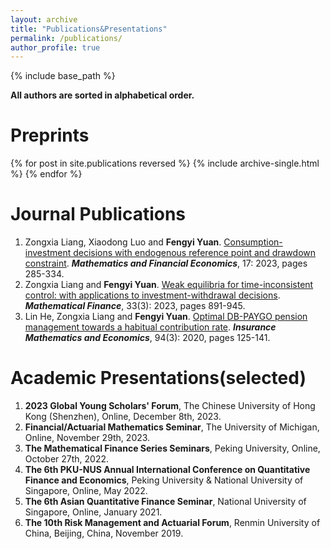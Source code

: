 ```yaml
---
layout: archive
title: "Publications&Presentations"
permalink: /publications/
author_profile: true
---
```


{% include base_path %}

**All authors are sorted in alphabetical order.**

Preprints
======

{% for post in site.publications reversed %}
  {% include archive-single.html %}
{% endfor %}

Journal Publications 
======

1. Zongxia Liang, Xiaodong Luo and **Fengyi Yuan**. [Consumption-investment decisions with endogenous reference point and drawdown constraint](https://link.springer.com/article/10.1007/s11579-023-00335-x). ***Mathematics and Financial Economics***, 17: 2023, pages 285-334.
1. Zongxia Liang and **Fengyi Yuan**. [Weak equilibria for time-inconsistent control: with applications to investment-withdrawal decisions](https://onlinelibrary.wiley.com/doi/abs/10.1111/mafi.12391). ***Mathematical Finance***, 33(3): 2023, pages 891-945.
1.  Lin He, Zongxia Liang and **Fengyi Yuan**. [Optimal DB-PAYGO pension management towards a habitual contribution rate](https://www.sciencedirect.com/science/article/abs/pii/S0167668720301050). ***Insurance Mathematics and Economics***, 94(3): 2020, pages 125-141.


Academic Presentations(selected)
======

1. **2023 Global Young Scholars' Forum**, The Chinese University of Hong Kong (Shenzhen), Online, December 8th, 2023.
1. **Financial/Actuarial Mathematics Seminar**, The University of Michigan, Online,  November 29th, 2023.
1. **The Mathematical Finance Series Seminars**, Peking University, Online, October 27th, 2022.
1. **The 6th PKU-NUS Annual International Conference on Quantitative Finance and Economics**, Peking University & National University of Singapore, Online, May 2022.
1. **The 6th Asian Quantitative Finance Seminar**, National University of Singapore, Online, January 2021.
1. **The 10th Risk Management and Actuarial Forum**, Renmin University of China, Beijing, China, November 2019.
